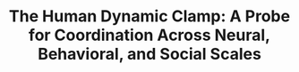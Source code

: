 ---
layout: publications
title: "The Human Dynamic Clamp: A Probe for Coordination Across Neural, Behavioral, and Social Scales"
authors: Guillaume Dumas, Aline Lefebvre, Mengsen Zhang, Emmanuelle Tognoli, J.A. Scott Kelso (2015)
publication: Müller S., Plath P., Radons G., Fuchs A. (eds) Complexity and Synergetics. Springer, Cham
year: 2017
link: https://link.springer.com/chapter/10.1007/978-3-319-64334-2_24
type: "Book_Chapter" # "Journal Paper", Preprint, "Book_Chapter", Comment
category:  # "opinion_perspectives", Review, Computational, Social Cognitive and Affective Neuroscience, Experimental
    - "Computational"
    - "Experimental"
filename: 2017.11.17_G.Dumas #MM.DD.YYYY_F.Author
---